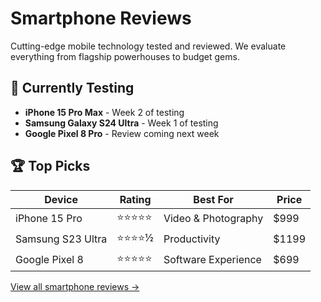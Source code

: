 # Smartphone Reviews

Cutting-edge mobile technology tested and reviewed. We evaluate everything from flagship powerhouses to budget gems.

## 📱 Currently Testing

- **iPhone 15 Pro Max** - Week 2 of testing
- **Samsung Galaxy S24 Ultra** - Week 1 of testing
- **Google Pixel 8 Pro** - Review coming next week

## 🏆 Top Picks

| Device | Rating | Best For | Price |
|--------|--------|----------|-------|
| iPhone 15 Pro | ⭐⭐⭐⭐⭐ | Video & Photography | $999 |
| Samsung S23 Ultra | ⭐⭐⭐⭐½ | Productivity | $1199 |
| Google Pixel 8 | ⭐⭐⭐⭐⭐ | Software Experience | $699 |

[View all smartphone reviews →](reviews/)
